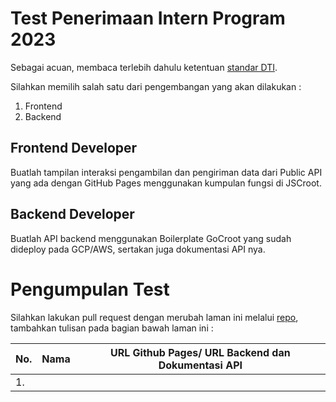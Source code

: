 # Test Penerimaan Intern Program 2023

Sebagai acuan, membaca terlebih dahulu ketentuan [standar DTI](../README.md).

Silahkan memilih salah satu dari pengembangan yang akan dilakukan :
1. Frontend 
2. Backend

## Frontend Developer

Buatlah tampilan interaksi pengambilan dan pengiriman data dari Public API yang ada dengan GitHub Pages menggunakan kumpulan fungsi di JSCroot.

## Backend Developer

Buatlah API backend menggunakan Boilerplate GoCroot yang sudah dideploy pada GCP/AWS, sertakan juga dokumentasi API nya.


# Pengumpulan Test

Silahkan lakukan pull request dengan merubah laman ini melalui [repo](https://github.com/ditif/devops), tambahkan tulisan pada bagian bawah laman ini :

|No.| Nama | URL Github Pages/ URL Backend dan Dokumentasi API|
|---|---|---|
|1. | | |

